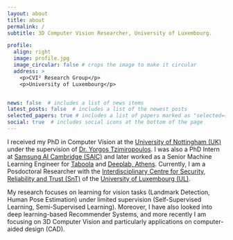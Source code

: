 ```yaml
---
layout: about
title: about
permalink: /
subtitle: 3D Computer Vision Researcher, University of Luxembourg.

profile:
  align: right
  image: profile.jpg
  image_circular: false # crops the image to make it circular
  address: >
    <p>CVI² Research Group</p>
    <p>University of Luxembourg</p>


news: false  # includes a list of news items
latest_posts: false  # includes a list of the newest posts
selected_papers: true # includes a list of papers marked as "selected={true}"
social: true  # includes social icons at the bottom of the page
---
```


I received my PhD in Computer Vision at the [University of Nottingham (UK)](https://www.nottingham.ac.uk/research/groups/cvl/) under the supervision of [Dr. Yorgos Tzimiropoulos](https://ytzimiro.github.io/). I was also a PhD Intern at [Samsung AI Cambridge (SAIC)](https://research.samsung.com/aicenter_cambridge) and later worked as a Senior Machine Learning Engineer for [Taboola](https://www.taboola.com/) and [Deeplab, Athens](https://deeplab.ai/). Currently, I am a Posdoctoral Researcher with the [Interdisciplinary Centre for Security, Reliability and Trust (SnT)](https://wwwfr.uni.lu/snt) of the [University of Luxembourg (UL)](https://wwwen.uni.lu/).

My research focuses on learning for vision tasks (Landmark Detection, Human Pose Estimation) under limited supervision (Self-Supervised Learning, Semi-Supervised Learning). Moreover, I have also looked into deep learning-based Recommender Systems, and more recently I am focusing on 3D Computer Vision and particularly applications on computer-aided design (CAD).
